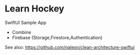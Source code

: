 
# Learn Hockey

SwiftUI Sample App

- Combine
- Firebase (Storage,Firestore,Authentication)


See also:
https://github.com/nalexn/clean-architecture-swiftui
